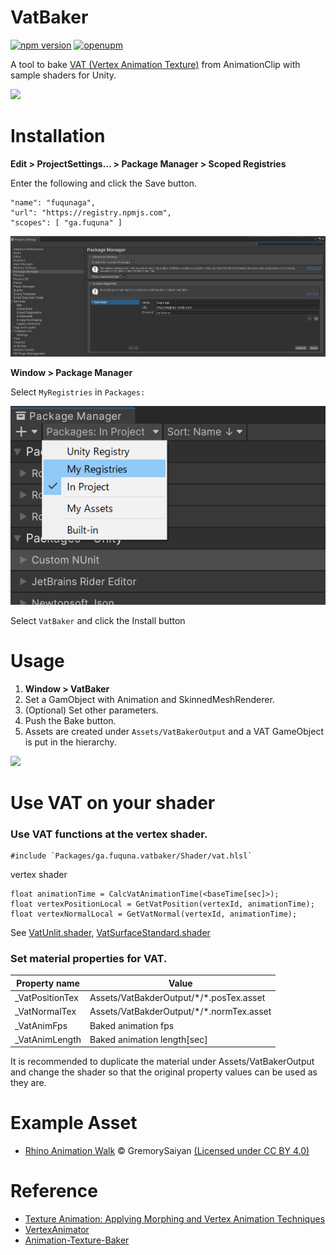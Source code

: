 # VatBaker

[![npm version](https://badge.fury.io/js/ga.fuquna.vatbaker.svg)](https://badge.fury.io/js/ga.fuquna.vatbaker)
[![openupm](https://img.shields.io/npm/v/ga.fuquna.vatbaker?label=openupm&registry_uri=https://package.openupm.com)](https://openupm.com/packages/ga.fuquna.vatbaker/)

A tool to bake [VAT (Vertex Animation Texture)][VAT] from AnimationClip with sample shaders for Unity.

[VAT]:https://medium.com/tech-at-wildlife-studios/texture-animation-techniques-1daecb316657

![](Documentation~/vatbaker.webp)


# Installation

**Edit > ProjectSettings... > Package Manager > Scoped Registries**

Enter the following and click the Save button.

```
"name": "fuqunaga",
"url": "https://registry.npmjs.com",
"scopes": [ "ga.fuquna" ]
```
![](Documentation~/2022-04-12-17-29-38.png)


**Window > Package Manager**

Select `MyRegistries` in `Packages:`

![](Documentation~/2022-04-12-17-40-26.png)

Select `VatBaker` and click the Install button


# Usage

1. **Window > VatBaker**
1. Set a GamObject with Animation and SkinnedMeshRenderer.
1. (Optional) Set other parameters.
1. Push the Bake button.
1. Assets are created under `Assets/VatBakerOutput` and a VAT GameObject is put in the hierarchy.

![](Documentation~/vatbaker_window.webp)


# Use VAT on your shader

### Use VAT functions at the vertex shader.

```hlsl
#include `Packages/ga.fuquna.vatbaker/Shader/vat.hlsl`
```

vertex shader

```hlsl
float animationTime = CalcVatAnimationTime(<baseTime[sec]>);
float vertexPositionLocal = GetVatPosition(vertexId, animationTime);
float vertexNormalLocal = GetVatNormal(vertexId, animationTime);
```

See [VatUnlit.shader][VatUnlit], [VatSurfaceStandard.shader][VatSurfaceStandard]

[VatUnlit]:https://github.com/fuqunaga/VatBaker/blob/main/Packages/ga.fuquna.vatbaker/Shader/VatUnlit.shader

[VatSurfaceStandard]:https://github.com/fuqunaga/VatBaker/blob/main/Packages/ga.fuquna.vatbaker/Shader/VatSurfaceStandard.shader


### Set material properties for VAT.  

| Property name   | Value               |
| --------------- | ------------------- |
| _VatPositionTex | Assets/VatBakderOutput/\*/\*.posTex.asset |
| _VatNormalTex   | Assets/VatBakderOutput/\*/\*.normTex.asset   |
| _VatAnimFps   | Baked animation fps   |
| _VatAnimLength   | Baked animation length[sec]   |

It is recommended to duplicate the material under Assets/VatBakerOutput and change the shader so that the original property values can be used as they are.



# Example Asset

- [Rhino Animation Walk](https://sketchfab.com/3d-models/rhino-animation-walk-a915d9179fe6422b9d669a3a0d726b8e) © GremorySaiyan [(Licensed under CC BY 4.0)](https://creativecommons.org/licenses/by/4.0/)


# Reference
- [Texture Animation: Applying Morphing and Vertex Animation Techniques](https://medium.com/tech-at-wildlife-studios/texture-animation-techniques-1daecb316657)
- [VertexAnimator](https://github.com/nobnak/VertexAnimator)
- [Animation-Texture-Baker](https://github.com/sugi-cho/Animation-Texture-Baker)

